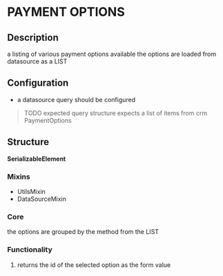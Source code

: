 # PAYMENT OPTIONS

## Description
a listing of various payment options available 
the options are loaded from datasource as a LIST

## Configuration
- a datasource query should be configured 
> TODO expected query structure 
expects a list of items from crm PaymentOptions 

## Structure
**SerializableElement**

### Mixins 
- UtilsMixin
- DataSourceMixin

### Core
the options are grouped by the method from the LIST

### Functionality 
1. returns the id of the selected option as the form value
